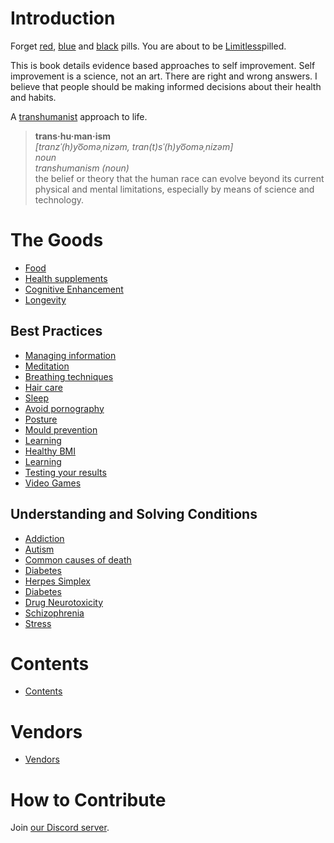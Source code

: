 # Introduction

Forget [red](https://www.dictionary.com/e/slang/red-pill/), [blue](https://en.wikipedia.org/wiki/Red_pill_and_blue_pill) and [black](https://www.newsweek.com/newsweek-com-swalling-black-pill-inside-mind-incel-1757788) pills. You are about to be [Limitless](https://en.wikipedia.org/wiki/Limitless_(film))pilled.

This is book details evidence based approaches to self improvement. Self improvement is a science, not an art. There are right and wrong answers. I believe that people should be making informed decisions about their health and habits.

A [transhumanist](https://en.wikipedia.org/wiki/Transhumanism) approach to life.

> **trans·hu·man·ism**  
> *[tranzˈ(h)yo͞oməˌnizəm, tran(t)sˈ(h)yo͞oməˌnizəm]*  
> *noun*  
> *transhumanism (noun)*  
> the belief or theory that the human race can evolve beyond its current physical and mental limitations, especially by means of science and technology.  

# The Goods
- [Food](Food.md)
- [Health supplements](Health%20Supplements.md)
- [Cognitive Enhancement](Cognitive%20Enhancement.md)
- [Longevity](Conditions%20and%20Syndromes/Aging.md)

## Best Practices
- [Managing information](Best%20Practices/Managing%20Information.md)
- [Meditation](Best%20Practices/Meditation.md)
- [Breathing techniques](Best%20Practices/Breathing%20Techniques.md)
- [Hair care](Best%20Practices/Hair%20Care.md)
- [Sleep](Best%20Practices/Sleep.md)
- [Avoid pornography](Best%20Practices/Avoid%20Pornography.md)
- [Posture](Best%20Practices/Posture.md)
- [Mould prevention](Best%20Practices/Mould%20Prevention.md)
- [Learning](Best%20Practices/Learning.md)
- [Healthy BMI](Best%20Practices/Healthy%20BMI.md)
- [Learning](Best%20Practices/Learning.md)
- [Testing your results](Best%20Practices/Testing%20Your%20Results.md)
- [Video Games](Best%20Practices/Video%20Games.md)

## Understanding and Solving Conditions
- [Addiction](Conditions%20and%20Syndromes/Addiction.md)
- [Autism](Conditions%20and%20Syndromes/Autism.md)
- [Common causes of death](Conditions%20and%20Syndromes/Common%20Causes%20of%20Death.md)
- [Diabetes](Conditions%20and%20Syndromes/Diabetes.md)
- [Herpes Simplex](Conditions%20and%20Syndromes/Herpes%20Simplex.md)
- [Diabetes](Conditions%20and%20Syndromes/Diabetes.md)
- [Drug Neurotoxicity](Conditions%20and%20Syndromes/Drug%20Neurotoxicity.md)
- [Schizophrenia](Conditions%20and%20Syndromes/Schizophrenia.md)
- [Stress](Conditions%20and%20Syndromes/Stress.md)

# Contents
- [Contents](Contents.md)

# Vendors
- [Vendors](Vendors.md)

# How to Contribute
Join [our Discord server](https://discord.gg/j43t5jAv).